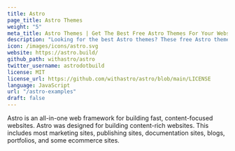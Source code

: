 ```yaml
---
title: Astro
page_title: Astro Themes
weight: "5"
meta_title: Astro Themes | Get The Best Free Astro Themes For Your Website
description: "Looking for the best Astro themes? These free Astro themes and templates are ideal for any type of website, from businesses to personal blogs."
icon: /images/icons/astro.svg
website: https://astro.build/
github_path: withastro/astro
twitter_username: astrodotbuild
license: MIT
license_url: https://github.com/withastro/astro/blob/main/LICENSE
language: JavaScript
url: "/astro-examples"
draft: false
---
```


Astro is an all-in-one web framework for building fast, content-focused websites. Astro was designed for building content-rich websites. This includes most marketing sites, publishing sites, documentation sites, blogs, portfolios, and some ecommerce sites.

